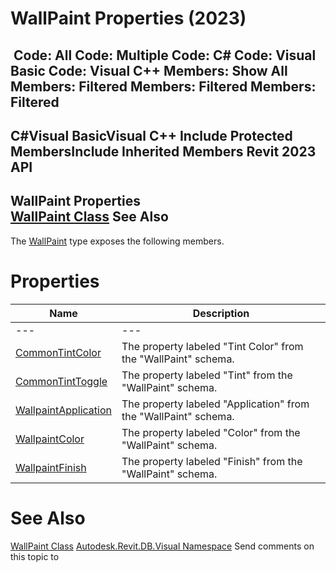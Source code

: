 # WallPaint Properties (2023)

﻿
 Code: All Code: Multiple Code: C# Code: Visual Basic Code: Visual C++  Members: Show All Members: Filtered Members: Filtered Members: Filtered   
---  
C#Visual BasicVisual C++
Include Protected MembersInclude Inherited Members
Revit 2023 API  
---  
WallPaint Properties  
[WallPaint Class](0eec978d-2f3f-e02d-32c8-082434311042.md "WallPaint Class") See Also  
---  
The [WallPaint](0eec978d-2f3f-e02d-32c8-082434311042.md "WallPaint Class") type exposes the following members.
# Properties
| Name | Description |
| --- | --- |
| --- | --- | --- |
| [CommonTintColor](c4051928-4b78-f3d9-aaa7-d73112112b34.md "CommonTintColor Property") | The property labeled "Tint Color" from the "WallPaint" schema. |
| [CommonTintToggle](fe6b256b-77d5-188b-8225-f3aa6f29329c.md "CommonTintToggle Property") | The property labeled "Tint" from the "WallPaint" schema. |
| [WallpaintApplication](2059e405-36ae-a1be-70ad-1622d941d452.md "WallpaintApplication Property") | The property labeled "Application" from the "WallPaint" schema. |
| [WallpaintColor](0915273f-5ff0-9c20-a4b6-24dab324e7cb.md "WallpaintColor Property") | The property labeled "Color" from the "WallPaint" schema. |
| [WallpaintFinish](68e76ff5-91fd-7db5-31b6-b65144c751b7.md "WallpaintFinish Property") | The property labeled "Finish" from the "WallPaint" schema. |

# See Also
[WallPaint Class](0eec978d-2f3f-e02d-32c8-082434311042.md "WallPaint Class")
[Autodesk.Revit.DB.Visual Namespace](f5a10581-6ac2-be19-0e32-f87d05bc8b83.md "Autodesk.Revit.DB.Visual Namespace")
Send comments on this topic to 